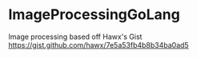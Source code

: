ImageProcessingGoLang
=====================

Image processing based off Hawx's Gist https://gist.github.com/hawx/7e5a53fb4b8b34ba0ad5
